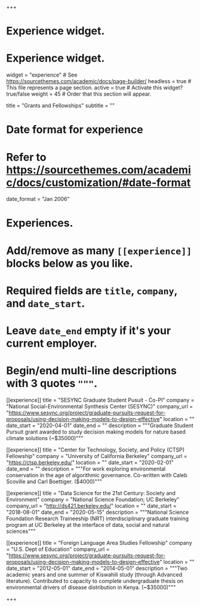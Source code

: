 +++
# Experience widget.
# Experience widget.
widget = "experience"  # See https://sourcethemes.com/academic/docs/page-builder/
headless = true  # This file represents a page section.
active = true  # Activate this widget? true/false
weight = 45  # Order that this section will appear.

title = "Grants and Fellowships"
subtitle = ""

# Date format for experience
#   Refer to https://sourcethemes.com/academic/docs/customization/#date-format
date_format = "Jan 2006"

# Experiences.
#   Add/remove as many `[[experience]]` blocks below as you like.
#   Required fields are `title`, `company`, and `date_start`.
#   Leave `date_end` empty if it's your current employer.
#   Begin/end multi-line descriptions with 3 quotes `"""`.
[[experience]]
  title = "SESYNC Graduate Student Pusuit - Co-PI"
  company = "National Social-Environmental Synthesis Center (SESYNC)"
  company_url = "https://www.sesync.org/project/graduate-pursuits-request-for-proposals/using-decision-making-models-to-design-effective"
  location = ""
  date_start = "2020-04-01"
    date_end = ""
  description = """Graduate Student Pursuit grant awarded to study decision making models for nature based climate solutions (~$35000)"""

[[experience]]
  title = "Center for Technology, Society, and Policy (CTSP) Fellowship"
  company = "University of California Berkeley"
  company_url = "https://ctsp.berkeley.edu/"
  location = ""
  date_start = "2020-02-01"
    date_end = ""
  description = """For work exploring environmental conservation in the age of algorithmic governance. Co-written with Caleb Scoville and Carl Boettiger. ($4000)"""

[[experience]]
  title = "Data Science for the 21st Century: Society and Environment"
  company = "National Science Foundation; UC Berkeley"
  company_url = "http://ds421.berkeley.edu/"
  location = ""
  date_start = "2018-08-01"
    date_end = "2020-05-15"
  description = """National Science Foundation Research Traineeship (NRT) interdisciplinary graduate training program at UC Berkeley at the interface of data, social and natural sciences"""
  
[[experience]]
  title = "Foreign Language Area Studies Fellowship"
  company = "U.S. Dept of Education"
  company_url = "https://www.sesync.org/project/graduate-pursuits-request-for-proposals/using-decision-making-models-to-design-effective"
  location = ""
  date_start = "2012-05-01"
    date_end = "2014-05-01"
  description = """Two academic years and one summer of Kiswahili study (through Advanced literature). Contributed to capacity to complete undergraduate thesis on environmental drivers of disease distribution in Kenya. (~$35000)"""

+++
